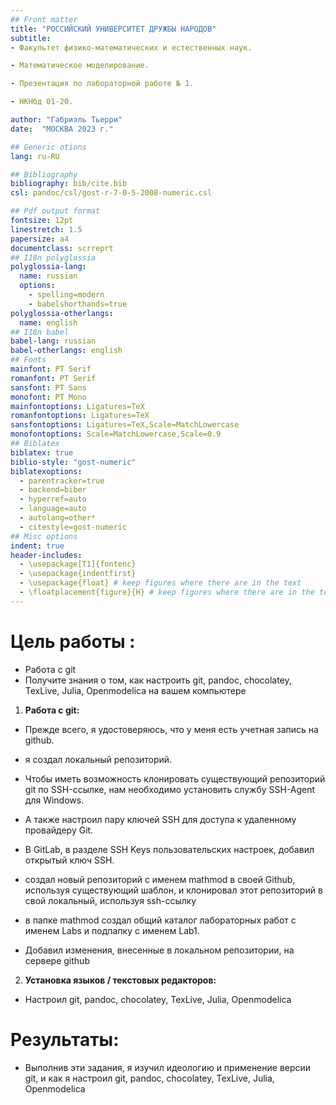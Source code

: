 ```yaml
---
## Front matter
title: "РОССИЙСКИЙ УНИВЕРСИТЕТ ДРУЖБЫ НАРОДОВ"
subtitle:
- Факультет физико-математических и естественных наук.

- Математическое моделирование.

- Презентация по лабораторной работе № 1.

- НКНбд 01-20.

author: "Габриэль Тьерри"
date:  "МОСКВА 2023 г."

## Generic otions
lang: ru-RU

## Bibliography
bibliography: bib/cite.bib
csl: pandoc/csl/gost-r-7-0-5-2008-numeric.csl

## Pdf output format
fontsize: 12pt
linestretch: 1.5
papersize: a4
documentclass: scrreprt
## I18n polyglossia
polyglossia-lang:
  name: russian
  options:
	- spelling=modern
	- babelshorthands=true
polyglossia-otherlangs:
  name: english
## I18n babel
babel-lang: russian
babel-otherlangs: english
## Fonts
mainfont: PT Serif
romanfont: PT Serif
sansfont: PT Sans
monofont: PT Mono
mainfontoptions: Ligatures=TeX
romanfontoptions: Ligatures=TeX
sansfontoptions: Ligatures=TeX,Scale=MatchLowercase
monofontoptions: Scale=MatchLowercase,Scale=0.9
## Biblatex
biblatex: true
biblio-style: "gost-numeric"
biblatexoptions:
  - parentracker=true
  - backend=biber
  - hyperref=auto
  - language=auto
  - autolang=other*
  - citestyle=gost-numeric
## Misc options
indent: true
header-includes:
  - \usepackage[T1]{fontenc}
  - \usepackage{indentfirst}
  - \usepackage{float} # keep figures where there are in the text
  - \floatplacement{figure}{H} # keep figures where there are in the text
---
```


# Цель работы :

- Работа с git
- Получите знания о том, как настроить git, pandoc, chocolatey, TexLive, Julia, Openmodelica на вашем компьютере

1. **Работа с git:**

- Прежде всего, я удостоверяюсь, что у меня есть учетная запись на github.
- я создал локальный репозиторий.
- Чтобы иметь возможность клонировать существующий репозиторий git по SSH-ссылке, нам необходимо установить службу SSH-Agent для Windows.
- A также настроил пару ключей SSH для доступа к удаленному провайдеру Git.
- В GitLab, в разделе SSH Keys пользовательских настроек, добавил открытый ключ SSH.

- создал новый репозиторий с именем mathmod в своей Github, используя существующий шаблон, и клонировал этот репозиторий в свой локальный, используя ssh-ссылку

- в папке mathmod создал общий каталог лабораторных работ с именем Labs и подпапку с именем Lab1.

- Добавил изменения, внесенные в локальном репозитории, на сервере github

2. **Установка языков / текстовых редакторов:**

- Настроил git, pandoc, chocolatey, TexLive, Julia, Openmodelica

# Результаты:

- Выполнив эти задания, я изучил идеологию и применение версии git, и как я настроил git, pandoc, chocolatey, TexLive, Julia, Openmodelica
